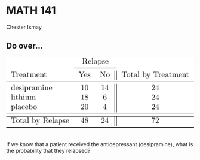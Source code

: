 # MATH 141
Chester Ismay  



## Do over...

<center>
<img src="../figs/cocaine_table.pdf" alt="cocaine_table" width="800">
</center> <br>

If we know that a patient received the antidepressant (desipramine), what is the probability that they relapsed?
